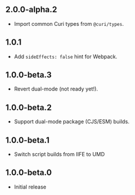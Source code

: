 ## 2.0.0-alpha.2

* Import common Curi types from `@curi/types`.

## 1.0.1

* Add `sideEffects: false` hint for Webpack.

## 1.0.0-beta.3

* Revert dual-mode (not ready yet!).

## 1.0.0-beta.2

* Support dual-mode package (CJS/ESM) builds.

## 1.0.0-beta.1

* Switch script builds from IIFE to UMD

## 1.0.0-beta.0

* Initial release
